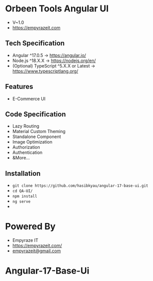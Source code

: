 # Orbeen Tools Angular UI
- V~1.0
- https://empyrazeit.com


## Tech Specification
-   Angular ^17.0.5 -> https://angular.io/
-   Node.js ^18.X.X -> https://nodejs.org/en/
-   (Optional) TypeScript ^5.X.X or Latest -> https://www.typescriptlang.org/


## Features
- E-Commerce UI


## Code Specification
- Lazy Routing
- Material Custom Theming
- Standalone Component
- Image Optimization
- Authorization
- Authentication
- &More...


## Installation
- `git clone https://github.com/hasibkyau/angular-17-base-ui.git`
- `cd QA-UI/`
- `npm install`
- `ng serve`
- 

# Powered By
- Empyraze IT
- https://empyrazeit.com/
- empyrazeit@gmail.com
# Angular-17-Base-Ui
